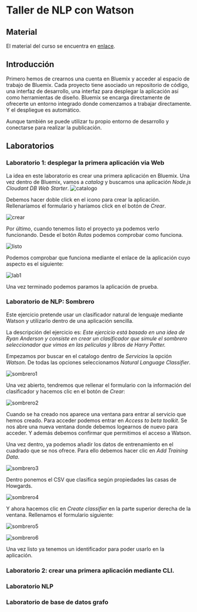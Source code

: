 # Taller de NLP con Watson

## Material
El material del curso se encuentra en [enlace](https://ibm.ent.box.com/s/2qw5uodjhoqltv7m4nle9b2dzzoco8og).

## Introducción

Primero hemos de crearnos una cuenta en Bluemix y acceder al espacio de trabajo de Bluemix.
Cada proyecto tiene asociado un repositorio de código, una interfaz de desarrollo, una interfaz para desplegar la aplicación
así como herramientas de diseño. Bluemix se encarga directamente de ofrecerte un entorno integrado donde comenzamos a
trabajar directamente. Y el despliegue es automático.

Aunque también se puede utilizar tu propio entorno de desarrollo y conectarse para realizar la publicación.

## Laboratorios

### Laboratorio 1: desplegar la primera aplicación via Web

La idea en este laboratorio es crear una primera aplicación en Bluemix. Una vez dentro de Bluemix, vamos a *catalog* y buscamos una aplicación *Node.js Cloudant DB Web Starter*.
![catalogo](2017_04_21_img/img1.PNG)

Debemos hacer doble click en el icono para crear la aplicación. Rellenaríamos el formulario y haríamos click en el botón de *Crear*.

![crear](2017_04_21_img/img2.PNG)

Por último, cuando tenemos listo el proyecto ya podemos verlo funcionando. Desde el botón *Rutas* podemos comprobar como funciona.

![listo](2017_04_21_img/img3.PNG)

Podemos comprobar que funciona mediante el enlace de la aplicación cuyo aspecto es el siguiente:

![lab1](2017_04_21_img/img4.PNG)

Una vez terminado podemos paramos la aplicación de prueba.

### Laboratorio de NLP: Sombrero

Este ejercicio pretende usar un clasificador natural de lenguaje mediante Watson y utilizarlo dentro de una aplicación
sencilla. 

La descripción del ejercicio es: *Este ejercicio está basado en una idea de Ryan Anderson y consiste en crear un clasificador que simule el sombrero seleccionador que vimos en las películas y libros de Harry Potter.*

Empezamos por buscar en el catalogo dentro de *Servicios* la opción *Watson*. De todas las opciones seleccionamos *Natural Language Classifier*.
 
![sombrero1](2017_04_21_img/img5.PNG)

Una vez abierto, tendremos que rellenar el formulario con la información del clasificador y hacemos clic en el botón de *Crear*:

![sombrero2](2017_04_21_img/img6.PNG)

Cuando se ha creado nos aparece una ventana para entrar al servicio que hemos creado. Para acceder podemos entrar en *Access to beta toolkit*.
Se nos abre una nueva ventana donde debemos logearnos de nuevo para acceder. Y además debemos confirmar que permitimos el acceso a Watson.

Una vez dentro, ya podemos añadir los datos de entrenamiento en el cuadrado que se nos ofrece. Para ello debemos hacer clic en *Add Training Data*.

![sombrero3](2017_04_21_img/img7.PNG)

Dentro ponemos el CSV que clasifica según propiedades las casas de Howgards.

![sombrero4](2017_04_21_img/img8.PNG)

Y ahora hacemos clic en *Create classifier* en la parte superior derecha de la ventana. Rellenamos el formulario
siguiente:

![sombrero5](2017_04_21_img/img9.PNG)

![sombrero6](2017_04_21_img/img10.PNG)

Una vez listo ya tenemos un identificador para poder usarlo en la aplicación.









### Laboratorio 2: crear una primera aplicación mediante CLI.

### Laboratorio NLP

### Laboratorio de base de datos grafo


